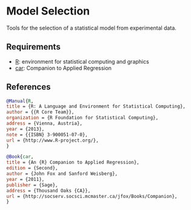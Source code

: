 # Model Selection
Tools for the selection of a statistical model from experimental data. 

## Requirements
- [R](https://www.r-project.org/): environment for statistical computing and graphics
- [car](https://cran.r-project.org/web/packages/car/): Companion to Applied Regression

## References

```bibtex
@Manual{R,
title = {R: A Language and Environment for Statistical Computing},
author = {{R Core Team}},
organization = {R Foundation for Statistical Computing},
address = {Vienna, Austria},
year = {2013},
note = {{ISBN} 3-900051-07-0},
url = {http://www.R-project.org/},
}
```

```bibtex
@Book{car,
title = {An {R} Companion to Applied Regression},
edition = {Second},
author = {John Fox and Sanford Weisberg},
year = {2011},
publisher = {Sage},
address = {Thousand Oaks {CA}},
url = {http://socserv.socsci.mcmaster.ca/jfox/Books/Companion},
}
```
